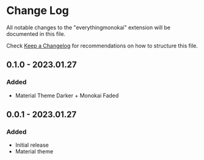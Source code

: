 # Change Log

All notable changes to the "everythingmonokai" extension will be documented in this file.

Check [Keep a Changelog](http://keepachangelog.com/) for recommendations on how to structure this file.


## 0.1.0 - 2023.01.27
### Added
* Material Theme Darker + Monokai Faded
## 0.0.1 - 2023.01.27
### Added
* Initial release
* Material theme